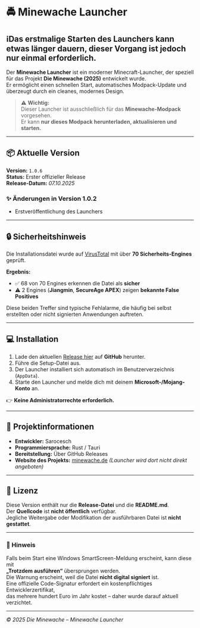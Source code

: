 # 🚔 Minewache Launcher

## ℹ️Das erstmalige Starten des Launchers kann etwas länger dauern, dieser Vorgang ist jedoch nur einmal erforderlich.

Der **Minewache Launcher** ist ein moderner Minecraft-Launcher, der speziell für das Projekt **Die Minewache (2025)** entwickelt wurde.  
Er ermöglicht einen schnellen Start, automatisches Modpack-Update und überzeugt durch ein cleanes, modernes Design.

> ⚠️ **Wichtig:**  
> Dieser Launcher ist ausschließlich für das **Minewache-Modpack** vorgesehen.  
> Er kann **nur dieses Modpack herunterladen, aktualisieren und starten.**

---

## 📦 Aktuelle Version

**Version:** `1.0.6`  
**Status:** Erster offizieller Release  
**Release-Datum:** *07.10.2025*

### ✨ Änderungen in Version 1.0.2
- Erstveröffentlichung des Launchers  

---

## 🔒 Sicherheitshinweis

Die Installationsdatei wurde auf [VirusTotal](https://www.virustotal.com/gui/file/b376c6586072388fc2ba9d66be0afe4eddcae7b2d3b779194bdee01b23d379fa/detection) mit über **70 Sicherheits-Engines** geprüft.

**Ergebnis:**
- ✅ 68 von 70 Engines erkennen die Datei als **sicher**  
- ⚠️ 2 Engines (**Jiangmin**, **SecureAge APEX**) zeigen **bekannte False Positives**

Diese beiden Treffer sind typische Fehlalarme, die häufig bei selbst erstellten oder nicht signierten Anwendungen auftreten.

---

## 💻 Installation

1. Lade den aktuellen [Release hier](https://github.com/Minewache-Team/Minewache-Launcher/releases) auf **GitHub** herunter.  
2. Führe die Setup-Datei aus.  
3. Der Launcher installiert sich automatisch im Benutzerverzeichnis (`AppData`).  
4. Starte den Launcher und melde dich mit deinem **Microsoft-/Mojang-Konto** an.

👉 **Keine Administratorrechte erforderlich.**

---

## 📂 Projektinformationen

- **Entwickler:** Sarocesch 
- **Programmiersprache:** Rust / Tauri
- **Bereitstellung:** Über GitHub Releases  
- **Website des Projekts:** [minewache.de](https://minewache.de) *(Launcher wird dort nicht direkt angeboten)*

---

## 📜 Lizenz

Diese Version enthält nur die **Release-Datei** und die **README.md**.  
Der **Quellcode** ist **nicht öffentlich** verfügbar.  
Jegliche Weitergabe oder Modifikation der ausführbaren Datei ist **nicht gestattet**.

---

### 💬 Hinweis

Falls beim Start eine Windows SmartScreen-Meldung erscheint, kann diese mit  
**„Trotzdem ausführen“** übersprungen werden.  
Die Warnung erscheint, weil die Datei **nicht digital signiert** ist.  
Eine offizielle Code-Signatur erfordert ein kostenpflichtiges Entwicklerzertifikat,  
das mehrere hundert Euro im Jahr kostet – daher wurde darauf aktuell verzichtet.

---

*© 2025 Die Minewache – Minewache Launcher*
